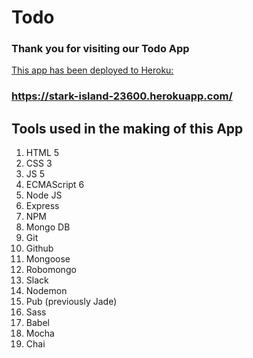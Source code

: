 # Todo
### Thank you for visiting our Todo App

[This app has been deployed to Heroku:](https://stark-island-23600.herokuapp.com/)
### https://stark-island-23600.herokuapp.com/

## Tools used in the making of this App
1. HTML 5
2. CSS 3
3. JS 5
4. ECMAScript 6
5. Node JS
6. Express
7. NPM
8. Mongo DB
9. Git
10. Github
11. Mongoose
12. Robomongo
13. Slack
14. Nodemon
15. Pub (previously Jade)
16. Sass
17. Babel
18. Mocha
19. Chai
